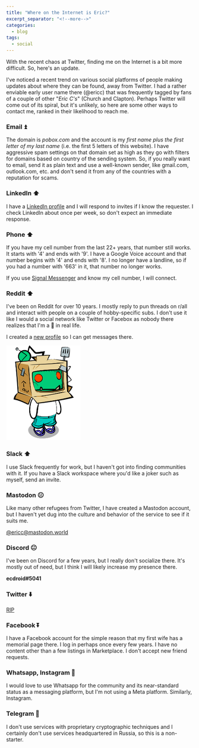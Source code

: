```yaml
---
title: "Where on the Internet is Eric?"
excerpt_separator: "<!--more-->"
categories:
  - blog
tags: 
  - social
---
```


With the recent chaos at Twitter, finding me on the Internet is a bit more difficult. So, here's an update.

<!--more-->

I've noticed a recent trend on various social platforms of people making updates about where they can be found, away from Twitter. I had a rather enviable early user name there (@ericc) that was frequently tagged by fans of a couple of other "*Eric C's*" (Church and Clapton). Perhaps Twitter will come out of its spiral, but it's unlikely, so here are some other ways to contact me, ranked in their likelihood to reach me.

### Email :arrow_double_up:

The domain is *pobox.com* and the account is my *first name plus the first letter of my last name* (i.e. the first 5 letters of this website). I have aggressive spam settings on that domain set as high as they go with filters for domains based on country of the sending system. So, if you really want to email, send it as plain text and use a well-known sender, like gmail.com, outlook.com, etc. and don't send it from any of the countries with a reputation for scams.

### LinkedIn :arrow_up:

I have a [LinkedIn profile](https://www.linkedin.com/in/ericcloninger/) and I will respond to invites if I know the requester. I check LinkedIn about once per week, so don't expect an immediate response.

### Phone :arrow_up:

If you have my cell number from the last 22+ years, that number still works. It starts with '4' and ends with '9'. I have a Google Voice account and that number begins with '4' and ends with '8'. I no longer have a landline, so if you had a number with '663' in it, that number no longer works.

If you use [Signal Messenger](https://signal.org) and know my cell number, I will connect.

### Reddit :arrow_up:

I've been on Reddit for over 10 years. I mostly reply to pun threads on r/all and interact with people on a couple of hobby-specific subs. I don't use it like I would a social network like Twitter or Facebox as nobody there realizes that I'm a :dog: in real life.

I created a [new profile](https://www.reddit.com/user/Eriquay) so I can get messages there.

<img src="/assets/images/eriquay-snoo.png" alt="drawing" width="200"/>

### Slack :arrow_up:

I use Slack frequently for work, but I haven't got into finding communities with it. If you have a Slack workspace where you'd like a joker such as myself, send an invite.

### Mastodon :neutral_face:

Like many other refugees from Twitter, I have created a Mastodon account, but I haven't yet dug into the culture and behavior of the service to see if it suits me.

[@ericc@mastodon.world](https://mastodon.world/@ericc)

### Discord :neutral_face:

I've been on Discord for a few years, but I really don't socialize there. It's mostly out of need, but I think I will likely increase my presence there.

**ecdroid#5041**

### Twitter :arrow_down:

[RIP](https://twitter.com/ericc)

### Facebook :arrow_double_down:

I have a Facebook account for the simple reason that my first wife has a memorial page there. I log in perhaps once every few years. I have no content other than a few listings in Marketplace. I don't accept new friend requests.

### Whatsapp, Instagram :no_entry_sign:

I would love to use Whatsapp for the community and its near-standard status as a messaging platform, but I'm not using a Meta platform. Similarly, Instagram.

### Telegram :no_entry_sign:

I don't use services with proprietary cryptographic techniques and I certainly don't use services headquartered in Russia, so this is a non-starter.
